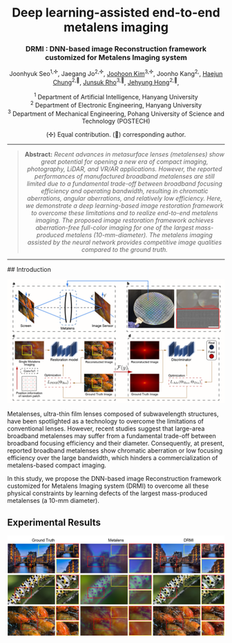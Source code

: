 <div align="center">
<h1> Deep learning-assisted end-to-end metalens imaging </h1>
<h3> DRMI : DNN-based image Reconstruction framework customized for Metalens Imaging system </h3>

Joonhyuk Seo<sup>1,✢</sup>,
Jaegang Jo<sup>2,✢</sup>,
[Joohoon Kim](https://scholar.google.com/citations?hl=en&user=tRNVtewAAAAJ)<sup>3,✢</sup>,
Joonho Kang<sup>2,</sup>, 
[Haejun Chung](https://scholar.google.com/citations?user=O-oZnIwAAAAJ)<sup>2,📧</sup>,
[Junsuk Rho](https://scholar.google.com/citations?user=jdNQRH8AAAAJ)<sup>3,📧</sup>,
[Jehyung Hong](https://scholar.google.com/citations?user=7axCcBkAAAAJ)<sup>2,📧</sup>,

<sup>1</sup> Department of Artificial Intelligence, Hanyang University\
<sup>2</sup> Department of Electronic Engineering, Hanyang University\
<sup>3</sup> Department of Mechanical Engineering, Pohang University of Science and Technology (POSTECH)

(✢) Equal contribution.
(📧) corresponding author.

<hr />

> **Abstract:** *Recent advances in metasurface lenses (metalenses) show great potential for opening a new era of compact imaging, photography, LiDAR, and VR/AR applications. However, the reported performances of manufactured broadband metalenses are still limited due to a fundamental trade-off between broadband focusing efficiency and operating bandwidth, resulting in chromatic aberrations, angular aberrations, and relatively low efficiency. Here, we demonstrate a deep learning-based image restoration framework to overcome these limitations and to realize end-to-end metalens imaging. The proposed image restoration framework achieves aberration-free full-color imaging for one of the largest mass-produced metalens (10-mm-diameter). The metalens imaging assisted by the neural network provides competitive image qualities compared to the ground truth.* 
<hr />
</div>
## Introduction

![](figures/Fig1.png)

Metalenses, ultra-thin film lenses composed of subwavelength structures, have been spotlighted as a technology to overcome the limitations of conventional lenses. However, recent studies suggest that large-area broadband metalenses may suffer from a fundamental trade-off between broadband focusing efficiency and their diameter. Consequently, at present, reported broadband metalenses show chromatic aberration or low focusing efficiency over the large bandwidth, which hinders a commercialization of metalens-based compact imaging.

In this study, we propose the DNN-based image Reconstruction framework customized for Metalens Imaging system (DRMI) to overcome all these physical constraints by learning defects of the largest mass-produced metalenses (a 10-mm diameter).

## Experimental Results

![](figures/qualitative_results.png)

